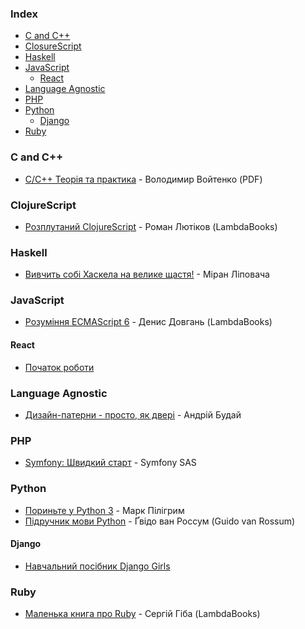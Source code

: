 ### Index

* [C and C++](#c-and-cpp)
* [ClosureScript](#clojurescript)
* [Haskell](#haskell)
* [JavaScript](#javascript)
    * [React](#react)
* [Language Agnostic](#language-agnostic)
* [PHP](#php)
* [Python](#python)
    * [Django](#django)
* [Ruby](#ruby)


### <a id="c-and-cpp"></a>C and C++

* [С/C++ Теорія та практика](https://shron1.chtyvo.org.ua/Voitenko_Volodymyr/C_Cpp_Teoriia_ta_praktyka.pdf) - Володимир Войтенко (PDF)


### ClojureScript

* [Розплутаний ClojureScript](https://lambdabooks.github.io/clojurescript-unraveled) - Роман Лютіков (LambdaBooks)


### Haskell

* [Вивчить собі Хаскела на велике щастя!](http://haskell.trygub.com) - Міран Ліповача


### JavaScript

* [Розуміння ECMAScript 6](http://understandinges6.denysdovhan.com) - Денис Довгань (LambdaBooks)


#### React

* [Початок роботи](https://uk.reactjs.org/docs/getting-started.html)


### Language Agnostic

* [Дизайн-патерни - просто, як двері](http://designpatterns.andriybuday.com) - Андрій Будай


### PHP

* [Symfony: Швидкий старт](https://symfony.com/doc/current/the-fast-track/uk/index.html) - Symfony SAS


### Python

* [Пориньте у Python 3](https://uk.wikibooks.org/wiki/Пориньте_у_Python_3) - Марк Пілігрим
* [Підручник мови Python](http://docs.linux.org.ua/%D0%9F%D1%80%D0%BE%D0%B3%D1%80%D0%B0%D0%BC%D1%83%D0%B2%D0%B0%D0%BD%D0%BD%D1%8F/Python/%D0%9F%D1%96%D0%B4%D1%80%D1%83%D1%87%D0%BD%D0%B8%D0%BA_%D0%BC%D0%BE%D0%B2%D0%B8_Python/) - Ґвідо ван Россум (Guido van Rossum)


#### Django

* [Навчальний посібник Django Girls](https://tutorial.djangogirls.org/uk/)


### Ruby

* [Маленька книга про Ruby](https://lambdabooks.github.io/thelittlebookofruby) - Сергій Гіба (LambdaBooks)

